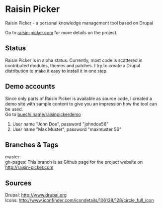 Raisin Picker
=============

Raisin Picker -  a personal knowledge management tool based on Drupal  

Go to [raisin-picker.com](http://raisin-picker.com/ "Raisin Picker") for more details on the project.

Status
------
Raisin Picker is in alpha status. Currently, most code is scattered in contributed modules, themes and patches. I try to create a Drupal distribution to make it easy to install it in one step.


Demo accounts
-------------
Since only parts of Raisin Picker is available as source code, I created a demo site with sample content to give you an impression how the tool can be used.  
Go to [buechi.name/raisinpickerdemo](http://buechi.name/raisinpickerdemo/ "Raisin Picker Demo")  

1. User name "John Doe", password "johndoe56"  
2. User name "Max Muster", password "maxmuster 56"

Branches & Tags
---------------
master:    
gh-pages: This branch is as Github page for the project website on http://raisin-picker.com

Sources
-------
Drupal: http://www.drupal.org  
Icons: http://www.iconfinder.com/icondetails/106138/128/circle_full_icon  
